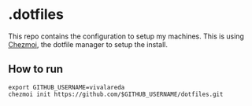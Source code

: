 # .dotfiles
This repo contains the configuration to setup my machines. This is using [Chezmoi](https://chezmoi.io), the dotfile manager to setup the install.

## How to run

```shell
export GITHUB_USERNAME=vivalareda
chezmoi init https://github.com/$GITHUB_USERNAME/dotfiles.git
```
